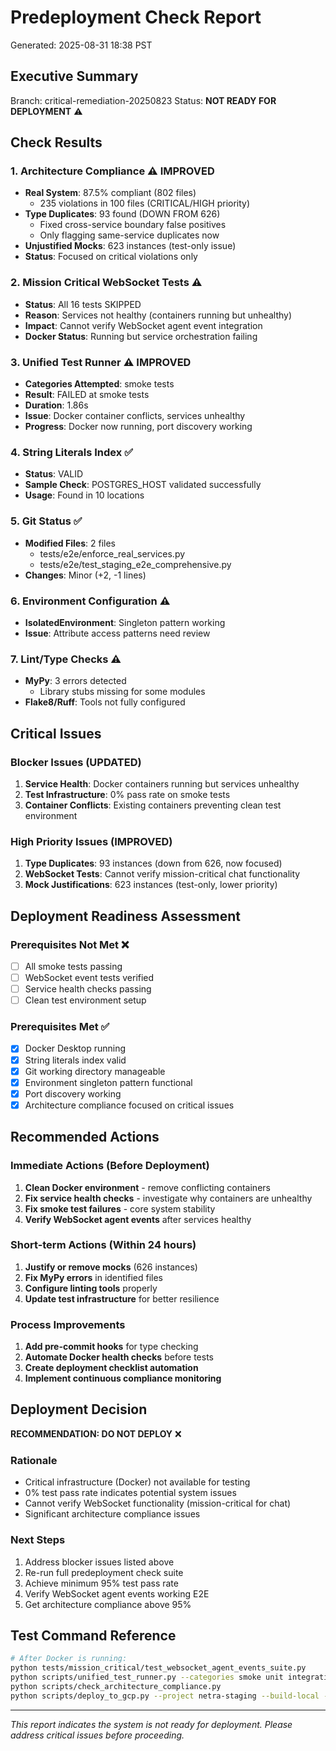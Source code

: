 # Predeployment Check Report
Generated: 2025-08-31 18:38 PST

## Executive Summary
Branch: critical-remediation-20250823
Status: **NOT READY FOR DEPLOYMENT** ⚠️

## Check Results

### 1. Architecture Compliance ⚠️ IMPROVED
- **Real System**: 87.5% compliant (802 files)
  - 235 violations in 100 files (CRITICAL/HIGH priority)
- **Type Duplicates**: 93 found (DOWN FROM 626)
  - Fixed cross-service boundary false positives
  - Only flagging same-service duplicates now
- **Unjustified Mocks**: 623 instances (test-only issue)
- **Status**: Focused on critical violations only

### 2. Mission Critical WebSocket Tests ⚠️
- **Status**: All 16 tests SKIPPED
- **Reason**: Services not healthy (containers running but unhealthy)
- **Impact**: Cannot verify WebSocket agent event integration
- **Docker Status**: Running but service orchestration failing

### 3. Unified Test Runner ⚠️ IMPROVED
- **Categories Attempted**: smoke tests
- **Result**: FAILED at smoke tests
- **Duration**: 1.86s
- **Issue**: Docker container conflicts, services unhealthy
- **Progress**: Docker now running, port discovery working

### 4. String Literals Index ✅
- **Status**: VALID
- **Sample Check**: POSTGRES_HOST validated successfully
- **Usage**: Found in 10 locations

### 5. Git Status ✅
- **Modified Files**: 2 files
  - tests/e2e/enforce_real_services.py
  - tests/e2e/test_staging_e2e_comprehensive.py
- **Changes**: Minor (+2, -1 lines)

### 6. Environment Configuration ⚠️
- **IsolatedEnvironment**: Singleton pattern working
- **Issue**: Attribute access patterns need review

### 7. Lint/Type Checks ⚠️
- **MyPy**: 3 errors detected
  - Library stubs missing for some modules
- **Flake8/Ruff**: Tools not fully configured

## Critical Issues

### Blocker Issues (UPDATED)
1. **Service Health**: Docker containers running but services unhealthy
2. **Test Infrastructure**: 0% pass rate on smoke tests
3. **Container Conflicts**: Existing containers preventing clean test environment

### High Priority Issues (IMPROVED)
1. **Type Duplicates**: 93 instances (down from 626, now focused)
2. **WebSocket Tests**: Cannot verify mission-critical chat functionality  
3. **Mock Justifications**: 623 instances (test-only, lower priority)

## Deployment Readiness Assessment

### Prerequisites Not Met ❌
- [ ] All smoke tests passing
- [ ] WebSocket event tests verified  
- [ ] Service health checks passing
- [ ] Clean test environment setup

### Prerequisites Met ✅
- [x] Docker Desktop running
- [x] String literals index valid
- [x] Git working directory manageable
- [x] Environment singleton pattern functional
- [x] Port discovery working
- [x] Architecture compliance focused on critical issues

## Recommended Actions

### Immediate Actions (Before Deployment)
1. **Clean Docker environment** - remove conflicting containers
2. **Fix service health checks** - investigate why containers are unhealthy
3. **Fix smoke test failures** - core system stability
4. **Verify WebSocket agent events** after services healthy

### Short-term Actions (Within 24 hours)
1. **Justify or remove mocks** (626 instances)
2. **Fix MyPy errors** in identified files
3. **Configure linting tools** properly
4. **Update test infrastructure** for better resilience

### Process Improvements
1. **Add pre-commit hooks** for type checking
2. **Automate Docker health checks** before tests
3. **Create deployment checklist automation**
4. **Implement continuous compliance monitoring**

## Deployment Decision

**RECOMMENDATION: DO NOT DEPLOY** ❌

### Rationale
- Critical infrastructure (Docker) not available for testing
- 0% test pass rate indicates potential system issues
- Cannot verify WebSocket functionality (mission-critical for chat)
- Significant architecture compliance issues

### Next Steps
1. Address blocker issues listed above
2. Re-run full predeployment check suite
3. Achieve minimum 95% test pass rate
4. Verify WebSocket agent events working E2E
5. Get architecture compliance above 95%

## Test Command Reference
```bash
# After Docker is running:
python tests/mission_critical/test_websocket_agent_events_suite.py
python scripts/unified_test_runner.py --categories smoke unit integration api --real-llm --env staging
python scripts/check_architecture_compliance.py
python scripts/deploy_to_gcp.py --project netra-staging --build-local --dry-run
```

---
*This report indicates the system is not ready for deployment. Please address critical issues before proceeding.*